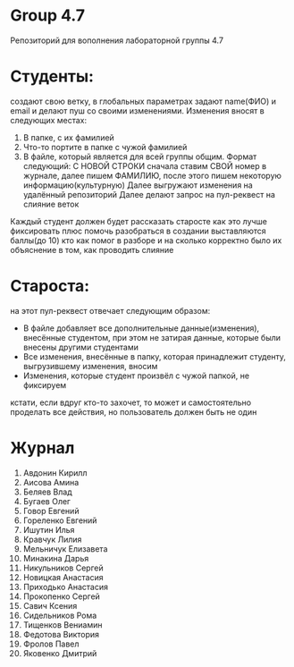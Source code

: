 # Group 4.7
 Репозиторий для вополнения лабораторной группы 4.7

# Студенты:
создают свою ветку, в глобальных параметрах задают name(ФИО) и email и делают пуш со своими изменениями.
Изменения вносят в следующих местах:
1) В папке, с их фамилией
2) Что-то портите в папке с чужой фамилией
3) В файле, который является для всей группы общим. Формат следующий: С НОВОЙ СТРОКИ сначала ставим СВОЙ номер в журнале, далее пишем ФАМИЛИЮ, после этого пишем некоторую информацию(культурную)
Далее выгружают изменения на удалённый репозиторий
Далее делают запрос на пул-реквест на слияние веток

Каждый студент должен будет рассказать старосте как это лучше фиксировать плюс помочь разобраться в создании
выставляются баллы(до 10) кто как помог в разборе и на сколько корректно было их объяснение в том, как проводить слияние

#  Староста:
на этот пул-реквест отвечает следующим образом:
- В файле добавляет все дополнительные данные(изменения), внесённые студентом, при этом не затирая данные, которые были внесены другими студентами
- Все изменения, внесённые в папку, которая принадлежит студенту, выгрузившему изменения, вносим
- Изменения, которые студент произвёл с чужой папкой, не фиксируем



кстати, если вдруг кто-то захочет, то может и самостоятельно проделать все действия, но пользователь должен быть не один

# Журнал

1. Авдонин Кирилл
2. Аисова Амина
3. Беляев Влад
4. Бугаев Олег
5. Говор Евгений
6. Гореленко Евгений
7. Ишутин Илья
8. Кравчук Лилия
9. Мельничук Елизавета
10. Минакина Дарья
11. Никульников Сергей
12. Новицкая Анастасия
13. Приходько Анастасия
14. Прокопенко Сергей
15. Савич Ксения
16. Сидельников Рома
17. Тищенков Вениамин
18. Федотова Виктория
19. Фролов Павел
20. Яковенко Дмитрий
